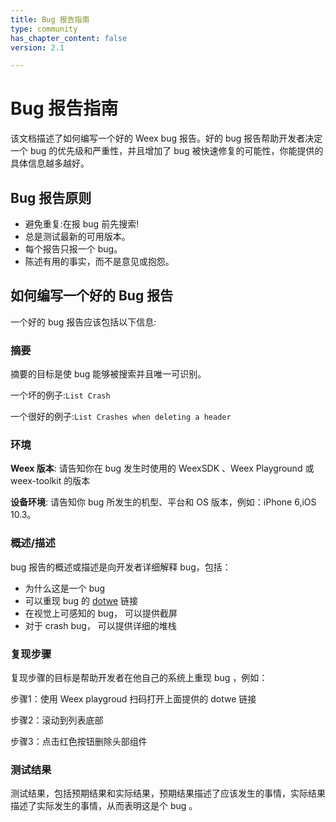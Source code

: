 ```yaml
---
title: Bug 报告指南
type: community
has_chapter_content: false
version: 2.1

---
```


# Bug 报告指南

该文档描述了如何编写一个好的 Weex bug 报告。好的 bug 报告帮助开发者决定一个 bug 的优先级和严重性，并且增加了 bug 被快速修复的可能性，你能提供的具体信息越多越好。

## Bug 报告原则

- 避免重复:在报 bug 前先搜索!
- 总是测试最新的可用版本。
- 每个报告只报一个 bug。
- 陈述有用的事实，而不是意见或抱怨。

## 如何编写一个好的 Bug 报告

一个好的 bug 报告应该包括以下信息:

### 摘要

摘要的目标是使 bug 能够被搜索并且唯一可识别。

一个坏的例子:`List Crash`

一个很好的例子:`List Crashes when deleting a header`

### 环境

**Weex 版本**: 请告知你在 bug 发生时使用的 WeexSDK 、Weex Playground 或 weex-toolkit 的版本

**设备环境**: 请告知你 bug 所发生的机型、平台和 OS 版本，例如：iPhone 6,iOS 10.3。

### 概述/描述

bug 报告的概述或描述是向开发者详细解释 bug，包括：

- 为什么这是一个 bug
- 可以重现 bug 的 [dotwe](http://dotwe.org/vue/) 链接
- 在视觉上可感知的 bug， 可以提供截屏
- 对于 crash bug， 可以提供详细的堆栈

### 复现步骤

复现步骤的目标是帮助开发者在他自己的系统上重现 bug ，例如：

步骤1：使用 Weex playgroud 扫码打开上面提供的 dotwe 链接

步骤2：滚动到列表底部

步骤3：点击红色按钮删除头部组件

### 测试结果

测试结果，包括预期结果和实际结果，预期结果描述了应该发生的事情，实际结果描述了实际发生的事情，从而表明这是个 bug 。